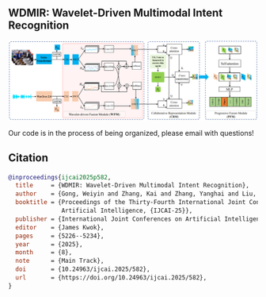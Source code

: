 ## WDMIR: Wavelet-Driven Multimodal Intent Recognition

![image](https://github.com/gongweiyin/WDMIR/blob/main/framework.png)


Our code is in the process of being organized, please email with questions!

## Citation
```bibtex
@inproceedings{ijcai2025p582,
  title     = {WDMIR: Wavelet-Driven Multimodal Intent Recognition},
  author    = {Gong, Weiyin and Zhang, Kai and Zhang, Yanghai and Liu, Qi and Sun, Xinjie and Lu, Junyu and Zhu, Linbo},
  booktitle = {Proceedings of the Thirty-Fourth International Joint Conference on
               Artificial Intelligence, {IJCAI-25}},
  publisher = {International Joint Conferences on Artificial Intelligence Organization},
  editor    = {James Kwok},
  pages     = {5226--5234},
  year      = {2025},
  month     = {8},
  note      = {Main Track},
  doi       = {10.24963/ijcai.2025/582},
  url       = {https://doi.org/10.24963/ijcai.2025/582},
}
```
